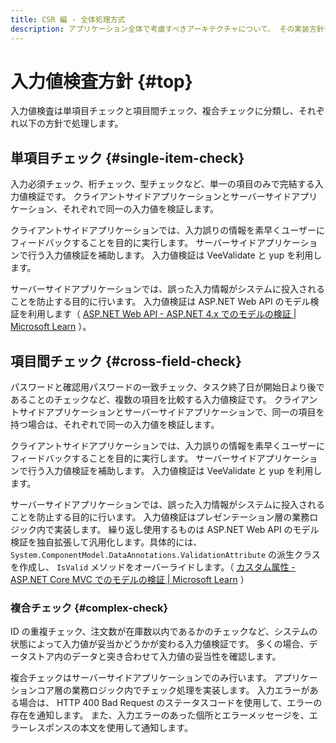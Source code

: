 ```yaml
---
title: CSR 編 - 全体処理方式
description: アプリケーション全体で考慮すべきアーキテクチャについて、 その実装方針を説明します。
---
```


# 入力値検査方針 {#top}

入力値検査は単項目チェックと項目間チェック、複合チェックに分類し、それぞれ以下の方針で処理します。

## 単項目チェック {#single-item-check}

入力必須チェック、桁チェック、型チェックなど、単一の項目のみで完結する入力値検証です。
クライアントサイドアプリケーションとサーバーサイドアプリケーション、それぞれで同一の入力値を検証します。

クライアントサイドアプリケーションでは、入力誤りの情報を素早くユーザーにフィードバックすることを目的に実行します。
サーバーサイドアプリケーションで行う入力値検証を補助します。
入力値検証は VeeValidate と yup を利用します。

サーバーサイドアプリケーションでは、誤った入力情報がシステムに投入されることを防止する目的に行います。
入力値検証は ASP.NET Web API のモデル検証を利用します（ [ASP.NET Web API - ASP.NET 4.x でのモデルの検証 | Microsoft Learn](https://learn.microsoft.com/ja-jp/aspnet/web-api/overview/formats-and-model-binding/model-validation-in-aspnet-web-api) ）。

## 項目間チェック {#cross-field-check}

パスワードと確認用パスワードの一致チェック、タスク終了日が開始日より後であることのチェックなど、複数の項目を比較する入力値検証です。
クライアントサイドアプリケーションとサーバーサイドアプリケーションで、同一の項目を持つ場合は、それぞれで同一の入力値を検証します。

クライアントサイドアプリケーションでは、入力誤りの情報を素早くユーザーにフィードバックすることを目的に実行します。
サーバーサイドアプリケーションで行う入力値検証を補助します。
入力値検証は VeeValidate と yup を利用します。

サーバーサイドアプリケーションでは、誤った入力情報がシステムに投入されることを防止する目的に行います。
入力値検証はプレゼンテーション層の業務ロジック内で実装します。
繰り返し使用するものは ASP.NET Web API のモデル検証を独自拡張して汎用化します。具体的には、 `System.ComponentModel.DataAnnotations.ValidationAttribute` の派生クラスを作成し、 `IsValid` メソッドをオーバーライドします。（ [カスタム属性 - ASP.NET Core MVC でのモデルの検証 | Microsoft Learn](https://learn.microsoft.com/ja-jp/aspnet/core/mvc/models/validation?view=aspnetcore-6.0#custom-attributes) ）

### 複合チェック {#complex-check}

ID の重複チェック、注文数が在庫数以内であるかのチェックなど、システムの状態によって入力値が妥当かどうかが変わる入力値検証です。
多くの場合、データストア内のデータと突き合わせて入力値の妥当性を確認します。

複合チェックはサーバーサイドアプリケーションでのみ行います。
アプリケーションコア層の業務ロジック内でチェック処理を実装します。
入力エラーがある場合は、 HTTP 400 Bad Request のステータスコードを使用して、エラーの存在を通知します。
また、入力エラーのあった個所とエラーメッセージを、エラーレスポンスの本文を使用して通知します。
